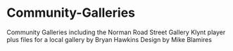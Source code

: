 # Community-Galleries
Community Galleries including the Norman Road Street Gallery
Klynt player plus files for a local gallery by Bryan Hawkins
Design by Mike Blamires
